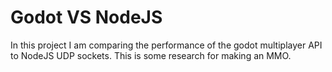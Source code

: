 # Godot VS NodeJS
In this project I am comparing the performance of the godot multiplayer API to NodeJS UDP sockets. This is some research for making an MMO. 
